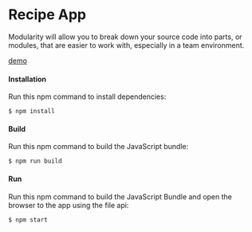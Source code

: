 Recipe App
==========
Modularity will allow you to break down your source code into parts, or modules,
that are easier to work with, especially in a team environment.  

[demo](http://rawgit.com/MoonHighway/learning-react/master/chapter-05/recipe-app/dist/)

#### Installation
Run this npm command to install dependencies:
```
$ npm install
```

#### Build
Run this npm command to build the JavaScript bundle:
```
$ npm run build
```

#### Run
Run this npm command to build the JavaScript Bundle and open the browser to the app using the file api:
```
$ npm start
```
